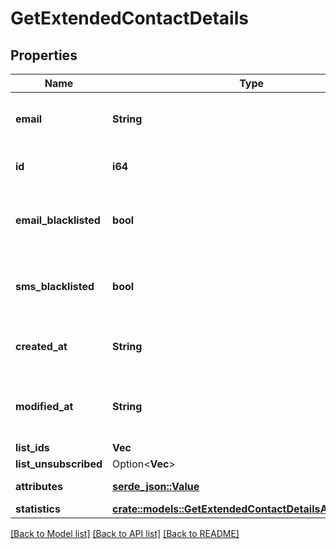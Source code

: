 # GetExtendedContactDetails

## Properties

Name | Type | Description | Notes
------------ | ------------- | ------------- | -------------
**email** | **String** | Email address of the contact for which you requested the details | 
**id** | **i64** | ID of the contact for which you requested the details | 
**email_blacklisted** | **bool** | Blacklist status for email campaigns (true=blacklisted, false=not blacklisted) | 
**sms_blacklisted** | **bool** | Blacklist status for SMS campaigns (true=blacklisted, false=not blacklisted) | 
**created_at** | **String** | Creation UTC date-time of the contact (YYYY-MM-DDTHH:mm:ss.SSSZ) | 
**modified_at** | **String** | Last modification UTC date-time of the contact (YYYY-MM-DDTHH:mm:ss.SSSZ) | 
**list_ids** | **Vec<i64>** |  | 
**list_unsubscribed** | Option<**Vec<i64>**> |  | [optional]
**attributes** | [**serde_json::Value**](.md) | Set of attributes of the contact | 
**statistics** | [**crate::models::GetExtendedContactDetailsAllOfStatistics**](getExtendedContactDetails_allOf_statistics.md) |  | 

[[Back to Model list]](../README.md#documentation-for-models) [[Back to API list]](../README.md#documentation-for-api-endpoints) [[Back to README]](../README.md)


